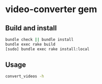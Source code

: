 # video-converter gem

## Build and install

```bash
bundle check || bundle install
bundle exec rake build
[sudo] bundle exec rake install:local
```

## Usage

```bash
convert_videos -h
```
